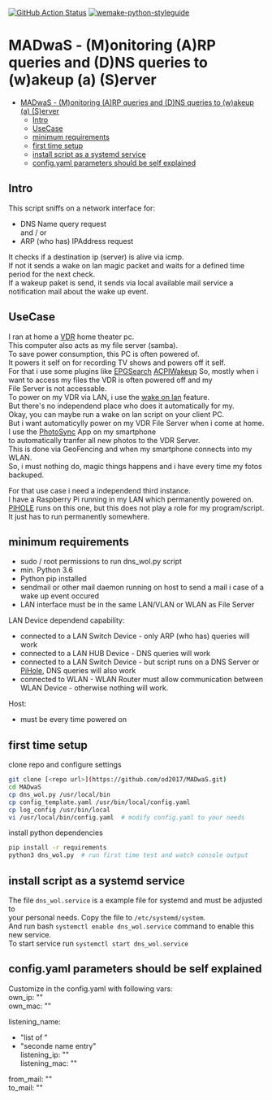 [![GitHub Action Status](https://github.com/od2017/reply_dns_and_arp_with_wol/workflows/reply_dns_and_arp_with_wol/badge.svg)](https://github.com/od2017/reply_dns_and_arp_with_wol/workflows/reply_dns_and_arp_with_wol/badge.svg)
[![wemake-python-styleguide](https://img.shields.io/badge/style-wemake-000000.svg)](https://github.com/wemake-services/wemake-python-styleguide)

# MADwaS - (M)onitoring (A)RP queries and (D)NS queries to (w)akeup (a) (S)erver

- [MADwaS - (M)onitoring (A)RP queries and (D)NS queries to (w)akeup (a) (S)erver](#madwas---monitoring-arp-queries-and-dns-queries-to-wakeup-a-server)
  - [Intro](#intro)
  - [UseCase](#usecase)
  - [minimum requirements](#minimum-requirements)
  - [first time setup](#first-time-setup)
  - [install script as a systemd service](#install-script-as-a-systemd-service)
  - [config.yaml parameters should be self explained](#configyaml-parameters-should-be-self-explained)


## Intro

This script sniffs on a network interface for:  

- DNS Name query request  
and / or
- ARP (who has) IPAddress request  

It checks if a destination ip (server) is alive via icmp.  
If not it sends a wake on lan magic packet and waits for a defined time period for the next check.  
If a wakeup paket is send, it sends via local available mail service a notification mail about the wake up event.  

## UseCase

I ran at home a [VDR](http://tvdr.de/) home theater pc.  
This computer also acts as my file server (samba).  
To save power consumption, this PC is often powered of.  
It powers it self on for recording TV shows and powers off it self.  
For that i use some plugins like [EPGSearch](http://www.vdr-wiki.de/wiki/index.php/Epgsearch-plugin) [ACPIWakeup](http://www.vdr-wiki.de/wiki/index.php/ACPI_Wakeup)
So, mostly when i want to access my files the VDR is often powered off and my  
File Server is not accessable.  
To power on my VDR via LAN, i use the [wake on lan](http://www.vdr-wiki.de/wiki/index.php/WAKE_ON_LAN) feature.  
But there's no independend place who does it automatically for my.  
Okay, you can maybe run a wake on lan script on your client PC.  
But i want automaticylly power on my VDR File Server when i come at home.  
I use the [PhotoSync](https://www.photosync-app.com/de/index.html) App on my smartphone  
to automatically tranfer all new photos to the VDR Server.  
This is done via GeoFencing and when my smartphone connects into my WLAN.  
So, i must nothing do, magic things happens and i have every time my fotos backuped.  

For that use case i need a independend third instance.  
I have a Raspberry Pi running in my LAN which permanently powered on.  
[PIHOLE](https://pi-hole.net/) runs on this one, but this does not play a role for my program/script.  
It just has to run permanently somewhere.  

## minimum requirements

- sudo / root permissions to run dns_wol.py script
- min. Python 3.6 
- Python pip installed
- sendmail or other mail daemon running on host to send a mail i case of a wake up event occured  
- LAN interface must be in the same LAN/VLAN or WLAN as File Server

LAN Device dependend capability:

- connected to a LAN Switch Device - only ARP (who has) queries will work
- connected to a LAN HUB Device - DNS queries will work
- connected to a LAN Switch Device - but script runs on a DNS Server or [PiHole](https://pi-hole.net/), DNS queries will also work
- connected to WLAN - WLAN Router must allow communication between WLAN Device - otherwise nothing will work.

Host:

- must be every time powered on


## first time setup

clone repo and configure settings
```bash
git clone [<repo url>](https://github.com/od2017/MADwaS.git)
cd MADwaS
cp dns_wol.py /usr/local/bin
cp config_template.yaml /usr/bin/local/config.yaml
cp log_config /usr/bin/local
vi /usr/local/bin/config.yaml  # modify config.yaml to your needs
```

install python dependencies
```bash
pip install -r requirements
python3 dns_wol.py  # run first time test and watch console output
``` 

## install script as a systemd service

The file `dns_wol.service` is a example file for systemd and must be adjusted to  
your personal needs. Copy the file to `/etc/systemd/system`.  
And run bash `systemctl enable dns_wol.service` command to enable this new service.  
To start service run `systemctl start dns_wol.service`  

## config.yaml parameters should be self explained

Customize in the config.yaml with following vars:  
own_ip: "<host ip where script runs on>"  
own_mac: "<mac address where script runs on>"   
  
listening_name:  
  - "list of <dnsname query for which should be listened>"  
  - "seconde name entry"  
listening_ip: "<ip address for which should be listened>"  
listening_mac: "<mac address for which the arp request should be listened>"  
  
from_mail: "<local sendmail daemon from mail address>"  
to_mail: "<local sendmail daemon to mail address>"  
